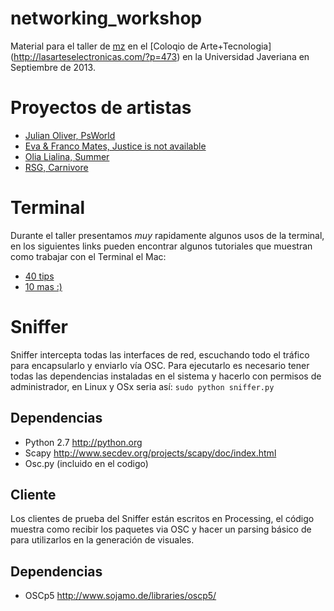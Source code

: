 networking_workshop
===================

Material para el taller de [mz](http://martinez-zea.info) en el [Coloqio de Arte+Tecnologia]
(http://lasarteselectronicas.com/?p=473) en la Universidad Javeriana en Septiembre de 2013.

# Proyectos de artistas

* [Julian Oliver, PsWorld](http://julianoliver.com/output/psworld.html)
* [Eva & Franco Mates, Justice is not available](http://0100101110101101.org/justice-is-not-available/)
* [Olia Lialina, Summer](http://www.evan-roth.com/olia/summer/)
* [RSG, Carnivore](https://github.com/RSG/Carnivore)

# Terminal
Durante el taller presentamos *muy* rapidamente algunos usos de la terminal, en los siguientes links pueden encontrar
algunos tutoriales que muestran como trabajar con el Terminal el Mac:

* [40 tips](http://mac.tutsplus.com/tutorials/terminal/40-terminal-tips-and-tricks-you-never-thought-you-needed/)
* [10 mas :)](http://mac.tutsplus.com/tutorials/terminal/10-terminal-commands-that-every-mac-user-should-know/)


# Sniffer
Sniffer intercepta todas las interfaces de red, escuchando todo el tráfico para encapsularlo y enviarlo vía OSC. 
Para ejecutarlo es necesario tener todas las dependencias instaladas en el sistema y hacerlo con permisos de administrador,
en Linux y OSx seria así: ``sudo python sniffer.py``


## Dependencias
* Python 2.7 <http://python.org>
* Scapy <http://www.secdev.org/projects/scapy/doc/index.html>
* Osc.py (incluido en el codigo)

## Cliente
Los clientes de prueba del Sniffer están escritos en Processing, el código muestra como recibir los paquetes via OSC y
hacer un parsing básico de para utilizarlos en la generación de visuales.

## Dependencias
* OSCp5 <http://www.sojamo.de/libraries/oscp5/>

